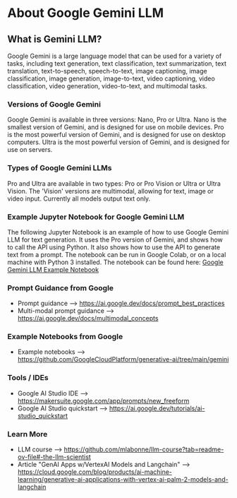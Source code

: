 # About Google Gemini LLM

## What is Gemini LLM?

Google Gemini is a large language model that can be used for a variety of tasks, including text generation, text classification, text summarization, text translation, text-to-speech, speech-to-text, image captioning, image classification, image generation, image-to-text, video captioning, video classification, video generation, video-to-text, and multimodal tasks.  

### Versions of Google Gemini

Google Gemini is available in three versions: Nano, Pro or Ultra. Nano is the smallest version of Gemini, and is designed for use on mobile devices. Pro is the most powerful version of Gemini, and is designed for use on desktop computers. Ultra is the most powerful version of Gemini, and is designed for use on servers.  

### Types of Google Gemini LLMs

Pro and Ultra are available in two types: Pro or Pro Vision or Ultra or Ultra Vision.  The 'Vision' versions are multimodal, allowing for text, image or video input.  Currently all models output text only.

### Example Jupyter Notebook for Google Gemini LLM

The following Jupyter Notebook is an example of how to use Google Gemini LLM for text generation.  It uses the Pro version of Gemini, and shows how to call the API using Python.  It also shows how to use the API to generate text from a prompt.  The notebook can be run in Google Colab, or on a local machine with Python 3 installed.  The notebook can be found here: [Google Gemini LLM Example Notebook](https://github.com/GoogleCloudPlatform/generative-ai/blob/main/gemini/getting-started/intro_gemini_python.ipynb)

### Prompt Guidance from Google

- Prompt guidance --> https://ai.google.dev/docs/prompt_best_practices
- Multi-modal prompt guidance --> https://ai.google.dev/docs/multimodal_concepts
  
### Example Notebooks from Google

- Example notebooks --> https://github.com/GoogleCloudPlatform/generative-ai/tree/main/gemini

### Tools / IDEs

- Google AI Studio IDE --> https://makersuite.google.com/app/prompts/new_freeform 
- Google AI Studio quickstart --> https://ai.google.dev/tutorials/ai-studio_quickstart


### Learn More
- LLM course --> https://github.com/mlabonne/llm-course?tab=readme-ov-file#-the-llm-scientist
- Article "GenAI Apps w/VertexAI Models and Langchain" --> https://cloud.google.com/blog/products/ai-machine-learning/generative-ai-applications-with-vertex-ai-palm-2-models-and-langchain
